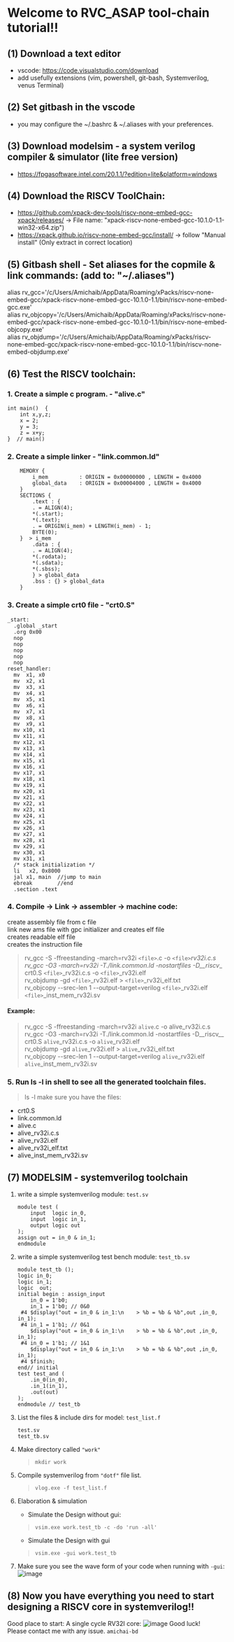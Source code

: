 # Welcome to RVC_ASAP tool-chain tutorial!! 
## (1) Download a text editor  
- vscode: https://code.visualstudio.com/download  
- add usefully extensions (vim, powershell, git-bash, Systemverilog, venus Terminal)  
  
## (2) Set gitbash in the vscode  
- you may configure the ~/.bashrc & ~/.aliases with your preferences.
  
## (3) Download modelsim - a system verilog compiler & simulator (lite free version)  
- https://fpgasoftware.intel.com/20.1.1/?edition=lite&platform=windows  
  
## (4) Download the RISCV ToolChain:  
- https://github.com/xpack-dev-tools/riscv-none-embed-gcc-xpack/releases/ -> File name: "xpack-riscv-none-embed-gcc-10.1.0-1.1-win32-x64.zip")  
- https://xpack.github.io/riscv-none-embed-gcc/install/  -> follow "Manual install" (Only extract in correct location)  
  
## (5) Gitbash shell - Set aliases for the copmile & link commands: (add to:  "~/.aliases")  
alias rv_gcc='/c/Users/Amichaib/AppData/Roaming/xPacks/riscv-none-embed-gcc/xpack-riscv-none-embed-gcc-10.1.0-1.1/bin/riscv-none-embed-gcc.exe'  
alias rv_objcopy='/c/Users/Amichaib/AppData/Roaming/xPacks/riscv-none-embed-gcc/xpack-riscv-none-embed-gcc-10.1.0-1.1/bin/riscv-none-embed-objcopy.exe'  
alias rv_objdump='/c/Users/Amichaib/AppData/Roaming/xPacks/riscv-none-embed-gcc/xpack-riscv-none-embed-gcc-10.1.0-1.1/bin/riscv-none-embed-objdump.exe'  

## (6) Test the RISCV toolchain:  
### 1. Create a simple c program. - "alive.c"  
```
int main()  {  
    int x,y,z;  
    x = 2;  
    y = 3;  
    z = x+y;  
}  // main()
```
### 2. Create a simple linker - "link.common.ld"  
```
    MEMORY {  
        i_mem          : ORIGIN = 0x00000000 , LENGTH = 0x4000  
        global_data    : ORIGIN = 0x00004000 , LENGTH = 0x4000  
    }  
    SECTIONS {  
        .text : {  
        . = ALIGN(4);  
        *(.start);  
        *(.text);  
        . = ORIGIN(i_mem) + LENGTH(i_mem) - 1;  
        BYTE(0);  
    }  > i_mem  
        .data : {  
        . = ALIGN(4);  
        *(.rodata);  
        *(.sdata);  
        *(.sbss);  
        } > global_data  
        .bss : {} > global_data  
    }  
```  
### 3. Create a simple crt0 file - "crt0.S"  
```
_start:
  .global _start
  .org 0x00
  nop                       
  nop                       
  nop                       
  nop                       
  nop                       
reset_handler:
  mv  x1, x0
  mv  x2, x1
  mv  x3, x1
  mv  x4, x1
  mv  x5, x1
  mv  x6, x1
  mv  x7, x1
  mv  x8, x1
  mv  x9, x1
  mv x10, x1
  mv x11, x1
  mv x12, x1
  mv x13, x1
  mv x14, x1
  mv x15, x1
  mv x16, x1
  mv x17, x1
  mv x18, x1
  mv x19, x1
  mv x20, x1
  mv x21, x1
  mv x22, x1
  mv x23, x1
  mv x24, x1
  mv x25, x1
  mv x26, x1
  mv x27, x1
  mv x28, x1
  mv x29, x1
  mv x30, x1
  mv x31, x1
  /* stack initialization */
  li   x2, 0x8000
  jal x1, main  //jump to main
  ebreak        //end
  .section .text
```
### 4. Compile -> Link -> assembler -> machine code:  
create assembly file from c file  
link new ams file with gpc initializer and creates elf file  
creates readable elf file  
creates the instruction file   
>  rv_gcc -S -ffreestanding -march=rv32i `<file>`.c -o `<file>`_rv32i.c.s  
>  rv_gcc -O3 -march=rv32i -T./link.common.ld -nostartfiles -D__riscv__ crt0.S `<file>`_rv32i.c.s -o `<file>`_rv32i.elf  
>  rv_objdump -gd `<file>`_rv32i.elf > `<file>`_rv32i_elf.txt  
>  rv_objcopy --srec-len 1 --output-target=verilog `<file>`_rv32i.elf `<file>`_inst_mem_rv32i.sv  
#### Example:  
>  rv_gcc -S -ffreestanding -march=rv32i `alive`.c -o alive_rv32i.c.s  
>  rv_gcc -O3 -march=rv32i -T./link.common.ld -nostartfiles -D__riscv__ crt0.S `alive`_rv32i.c.s -o `alive`_rv32i.elf   
>  rv_objdump -gd `alive`_rv32i.elf > `alive`_rv32i_elf.txt    
>  rv_objcopy --srec-len 1 --output-target=verilog `alive`_rv32i.elf `alive`_inst_mem_rv32i.sv   
### 5. Run ls -l in shell to see all the generated toolchain files. 
>   ls -l
make sure you have the files:
- crt0.S  
- link.common.ld  
- alive.c  
- alive_rv32i.c.s  
- alive_rv32i.elf  
- alive_rv32i_elf.txt  
- alive_inst_mem_rv32i.sv  

## (7)	MODELSIM - systemverilog toolchain 
1. write a simple systemverilog module: `test.sv` 
    ```
    module test (
        input  logic in_0,
        input  logic in_1,
        output logic out
    );
    assign out = in_0 & in_1;
    endmodule
    ```  
1. write a simple systemverilog test bench module: `test_tb.sv`
    ```  
    module test_tb ();
    logic in_0;
    logic in_1;
    logic  out;
    initial begin : assign_input
        in_0 = 1'b0;
        in_1 = 1'b0; // 0&0
     #4 $display("out = in_0 & in_1:\n    > %b = %b & %b",out ,in_0, in_1);
     #4 in_1 = 1'b1; // 0&1
        $display("out = in_0 & in_1:\n    > %b = %b & %b",out ,in_0, in_1);
     #4 in_0 = 1'b1; // 1&1
        $display("out = in_0 & in_1:\n    > %b = %b & %b",out ,in_0, in_1);
     #4 $finish;
    end// initial
    test test_and (
        .in_0(in_0),
        .in_1(in_1),
        .out(out)
    );
    endmodule // test_tb
    ```  
1. List the files & include dirs for model: `test_list.f`
    ```
    test.sv
    test_tb.sv
    ```
1. Make directory called `"work"`
    > `mkdir work`
1. Compile systemverilog from `"dotf"` file list.
    > `vlog.exe -f test_list.f`
1. Elaboration & simulation  
    - Simulate the Design without gui:  
    > `vsim.exe work.test_tb -c -do 'run -all'`  
    - Simulate the Design with gui 
    > `vsim.exe -gui work.test_tb`   

1. Make sure you see the wave form of your code when running with `-gui`:
![image](https://user-images.githubusercontent.com/81047407/137597659-b4465e6f-3d8d-4fd6-867a-c63df68b89e7.png)


## (8) Now you have everything you need to start designing a RISCV core in systemverilog!!
Good place to start:
A single cycle RV32I core:
![image](single_cycle_RVC.png)
Good luck!  
Please contact me with any issue. `amichai-bd`
